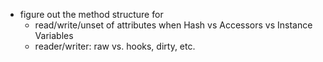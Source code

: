

* figure out the method structure for
  - read/write/unset of attributes when Hash vs Accessors vs Instance Variables
  - reader/writer: raw vs. hooks, dirty, etc.